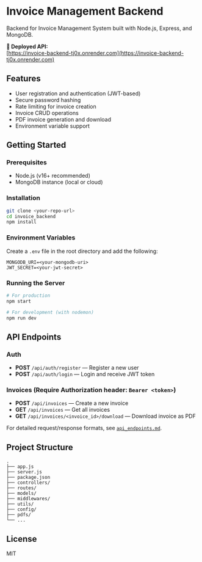 # Invoice Management Backend

Backend for Invoice Management System built with Node.js, Express, and MongoDB.

**🚀 Deployed API:**  
[https://invoice-backend-tj0x.onrender.com](https://invoice-backend-tj0x.onrender.com)

## Features
- User registration and authentication (JWT-based)
- Secure password hashing
- Rate limiting for invoice creation
- Invoice CRUD operations
- PDF invoice generation and download
- Environment variable support

## Getting Started

### Prerequisites
- Node.js (v16+ recommended)
- MongoDB instance (local or cloud)

### Installation
```bash
git clone <your-repo-url>
cd invoice_backend
npm install
```

### Environment Variables
Create a `.env` file in the root directory and add the following:
```
MONGODB_URI=<your-mongodb-uri>
JWT_SECRET=<your-jwt-secret>
```

### Running the Server
```bash
# For production
npm start

# For development (with nodemon)
npm run dev
```

## API Endpoints

### Auth
- **POST** `/api/auth/register` — Register a new user
- **POST** `/api/auth/login` — Login and receive JWT token

### Invoices (Require Authorization header: `Bearer <token>`)
- **POST** `/api/invoices` — Create a new invoice
- **GET** `/api/invoices` — Get all invoices
- **GET** `/api/invoices/<invoice_id>/download` — Download invoice as PDF

For detailed request/response formats, see [`api_endpoints.md`](./api_endpoints.md).

## Project Structure
```
.
├── app.js
├── server.js
├── package.json
├── controllers/
├── routes/
├── models/
├── middlewares/
├── utils/
├── config/
├── pdfs/
└── ...
```

## License
MIT